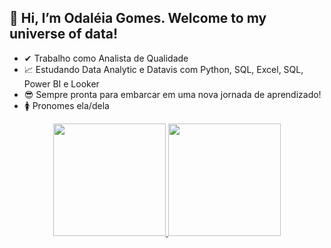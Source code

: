 ## **👋 Hi, I’m Odaléia Gomes. Welcome to my universe of data!**

* ✔  Trabalho como Analista de Qualidade
* 📈 Estudando Data Analytic e Datavis com Python, SQL, Excel, SQL, Power BI e Looker
* 😎 Sempre pronta para embarcar em uma nova jornada de aprendizado!
* 🚺 Pronomes ela/dela

<p align="center">
  <a href="https://github.com/Odaleia22">
    <img height="180em" src="https://github-readme-stats.vercel.app/api?username=Odaleia22&show_icons=true&theme=cobalt&hide_border=true&include_all_commits=true&count_private=true" />
  </a>
  <a href="https://github.com/Odaleia22">
    <img height="180em" src="https://github-readme-stats.vercel.app/api/top-langs/?username=Odaleia22&theme=cobalt&hide_border=true&layout=compact&langs_count=8" />
  </a>
</p>
